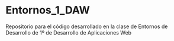 Entornos_1_DAW
==============

Repositorio para el código desarrollado en la clase de Entornos de Desarrollo de 1º de Desarrollo de Aplicaciones Web
